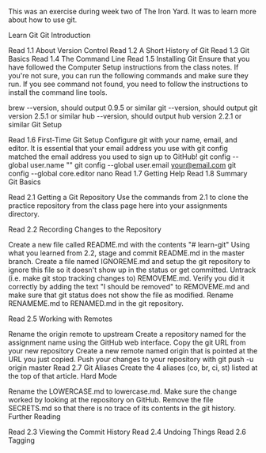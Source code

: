 This was an exercise during week two of The Iron Yard.  It was to learn more about how to use git.

Learn Git
Git Introduction

 Read 1.1 About Version Control
 Read 1.2 A Short History of Git
 Read 1.3 Git Basics
 Read 1.4 The Command Line
 Read 1.5 Installing Git
 Ensure that you have followed the Computer Setup instructions from the class notes. If you're not sure, you can run the following commands and make sure they run. If you see command not found, you need to follow the instructions to install the command line tools.

brew --version, should output 0.9.5 or similar
git --version, should output git version 2.5.1 or similar
hub --version, should output hub version 2.2.1 or similar
Git Setup

 Read 1.6 First-Time Git Setup
 Configure git with your name, email, and editor. It is essential that your email address you use with git config matched the email address you used to sign up to GitHub!
 git config --global user.name "<your name>"
 git config --global user.email your@email.com
 git config --global core.editor nano
 Read 1.7 Getting Help
 Read 1.8 Summary
Git Basics

 Read 2.1 Getting a Git Repository
 Use the commands from 2.1 to clone the practice repository from the class page here into your assignments directory.

 Read 2.2 Recording Changes to the Repository

 Create a new file called README.md with the contents "# learn-git"
 Using what you learned from 2.2, stage and commit README.md in the master branch.
 Create a file named IGNOREME.md and setup the git repository to ignore this file so it doesn't show up in the status or get committed.
 Untrack (i.e. make git stop tracking changes to) REMOVEME.md. Verify you did it correctly by adding the text "I should be removed" to REMOVEME.md and make sure that git status does not show the file as modified.
 Rename RENAMEME.md to RENAMED.md in the git repository.

 Read 2.5 Working with Remotes

 Rename the origin remote to upstream
 Create a repository named for the assignment name using the GitHub web interface.
 Copy the git URL from your new repository
 Create a new remote named origin that is pointed at the URL you just copied.
 Push your changes to your repository with git push -u origin master
 Read 2.7 Git Aliases
 Create the 4 aliases (co, br, ci, st) listed at the top of that article.
Hard Mode

 Rename the LOWERCASE.md to lowercase.md. Make sure the change worked by looking at the repository on GitHub.
 Remove the file SECRETS.md so that there is no trace of its contents in the git history.
Further Reading

 Read 2.3 Viewing the Commit History
 Read 2.4 Undoing Things
 Read 2.6 Tagging

